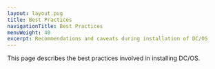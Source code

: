 ```yaml
---
layout: layout.pug
title: Best Practices
navigationTitle: Best Practices
menuWeight: 40
excerpt: Recommendations and caveats during installation of DC/OS
---
```


This page describes the best practices involved in installing DC/OS.